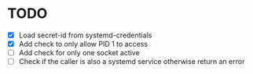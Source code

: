 # TODO

- [x] Load secret-id from systemd-credentials
- [x] Add check to only allow PID 1 to access
- [ ] Add check for only one socket active
- [ ] Check if the caller is also a systemd service otherwise return an error
